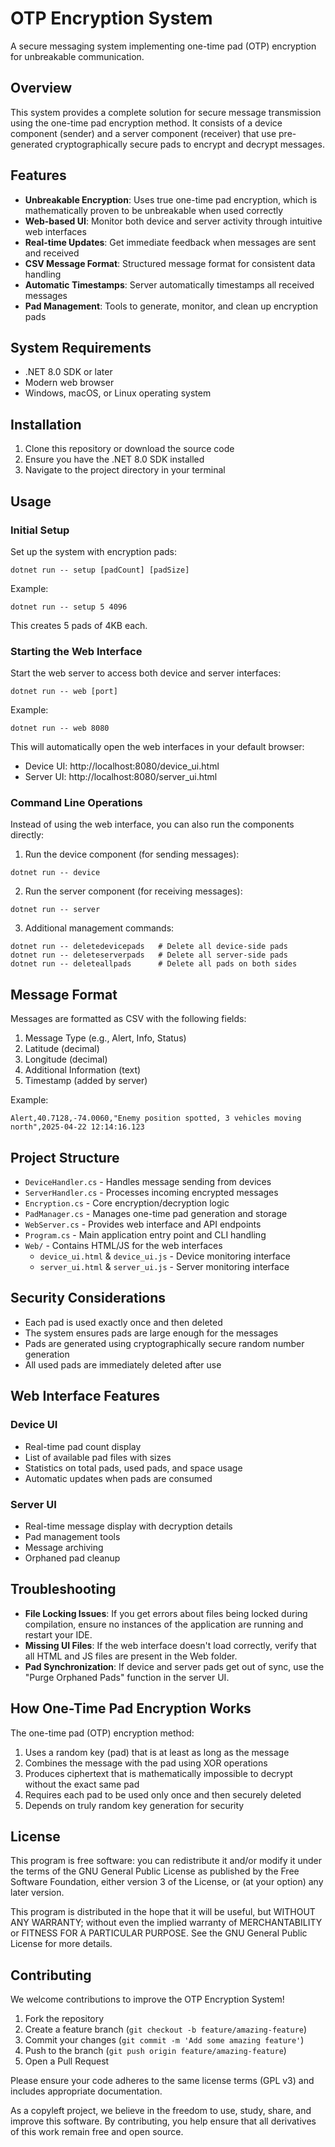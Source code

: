 # OTP Encryption System

A secure messaging system implementing one-time pad (OTP) encryption for unbreakable communication.

## Overview

This system provides a complete solution for secure message transmission using the one-time pad encryption method. It consists of a device component (sender) and a server component (receiver) that use pre-generated cryptographically secure pads to encrypt and decrypt messages.

## Features

- **Unbreakable Encryption**: Uses true one-time pad encryption, which is mathematically proven to be unbreakable when used correctly
- **Web-based UI**: Monitor both device and server activity through intuitive web interfaces
- **Real-time Updates**: Get immediate feedback when messages are sent and received
- **CSV Message Format**: Structured message format for consistent data handling
- **Automatic Timestamps**: Server automatically timestamps all received messages
- **Pad Management**: Tools to generate, monitor, and clean up encryption pads

## System Requirements

- .NET 8.0 SDK or later
- Modern web browser
- Windows, macOS, or Linux operating system

## Installation

1. Clone this repository or download the source code
2. Ensure you have the .NET 8.0 SDK installed
3. Navigate to the project directory in your terminal

## Usage

### Initial Setup

Set up the system with encryption pads:

```
dotnet run -- setup [padCount] [padSize]
```

Example:
```
dotnet run -- setup 5 4096
```
This creates 5 pads of 4KB each.

### Starting the Web Interface

Start the web server to access both device and server interfaces:

```
dotnet run -- web [port]
```

Example:
```
dotnet run -- web 8080
```

This will automatically open the web interfaces in your default browser:
- Device UI: http://localhost:8080/device_ui.html
- Server UI: http://localhost:8080/server_ui.html

### Command Line Operations

Instead of using the web interface, you can also run the components directly:

1. Run the device component (for sending messages):
```
dotnet run -- device
```

2. Run the server component (for receiving messages):
```
dotnet run -- server
```

3. Additional management commands:
```
dotnet run -- deletedevicepads   # Delete all device-side pads
dotnet run -- deleteserverpads   # Delete all server-side pads
dotnet run -- deleteallpads      # Delete all pads on both sides
```

## Message Format

Messages are formatted as CSV with the following fields:
1. Message Type (e.g., Alert, Info, Status)
2. Latitude (decimal)
3. Longitude (decimal)
4. Additional Information (text)
5. Timestamp (added by server)

Example:
```
Alert,40.7128,-74.0060,"Enemy position spotted, 3 vehicles moving north",2025-04-22 12:14:16.123
```

## Project Structure

- `DeviceHandler.cs` - Handles message sending from devices
- `ServerHandler.cs` - Processes incoming encrypted messages
- `Encryption.cs` - Core encryption/decryption logic
- `PadManager.cs` - Manages one-time pad generation and storage
- `WebServer.cs` - Provides web interface and API endpoints
- `Program.cs` - Main application entry point and CLI handling
- `Web/` - Contains HTML/JS for the web interfaces
  - `device_ui.html` & `device_ui.js` - Device monitoring interface
  - `server_ui.html` & `server_ui.js` - Server monitoring interface

## Security Considerations

- Each pad is used exactly once and then deleted
- The system ensures pads are large enough for the messages
- Pads are generated using cryptographically secure random number generation
- All used pads are immediately deleted after use

## Web Interface Features

### Device UI
- Real-time pad count display
- List of available pad files with sizes
- Statistics on total pads, used pads, and space usage
- Automatic updates when pads are consumed

### Server UI
- Real-time message display with decryption details
- Pad management tools
- Message archiving
- Orphaned pad cleanup

## Troubleshooting

- **File Locking Issues**: If you get errors about files being locked during compilation, ensure no instances of the application are running and restart your IDE.
- **Missing UI Files**: If the web interface doesn't load correctly, verify that all HTML and JS files are present in the Web folder.
- **Pad Synchronization**: If device and server pads get out of sync, use the "Purge Orphaned Pads" function in the server UI.

## How One-Time Pad Encryption Works

The one-time pad (OTP) encryption method:

1. Uses a random key (pad) that is at least as long as the message
2. Combines the message with the pad using XOR operations
3. Produces ciphertext that is mathematically impossible to decrypt without the exact same pad
4. Requires each pad to be used only once and then securely deleted
5. Depends on truly random key generation for security

## License

This program is free software: you can redistribute it and/or modify it under the terms of the GNU General Public License as published by the Free Software Foundation, either version 3 of the License, or (at your option) any later version.

This program is distributed in the hope that it will be useful, but WITHOUT ANY WARRANTY; without even the implied warranty of MERCHANTABILITY or FITNESS FOR A PARTICULAR PURPOSE. See the GNU General Public License for more details.

## Contributing

We welcome contributions to improve the OTP Encryption System!

1. Fork the repository
2. Create a feature branch (`git checkout -b feature/amazing-feature`)
3. Commit your changes (`git commit -m 'Add some amazing feature'`)
4. Push to the branch (`git push origin feature/amazing-feature`)
5. Open a Pull Request

Please ensure your code adheres to the same license terms (GPL v3) and includes appropriate documentation.

As a copyleft project, we believe in the freedom to use, study, share, and improve this software. By contributing, you help ensure that all derivatives of this work remain free and open source.